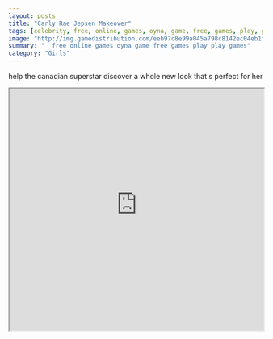 ```yaml
---
layout: posts
title: "Carly Rae Jepsen Makeover"
tags: [celebrity, free, online, games, oyna, game, free, games, play, play, games]
image: "http://img.gamedistribution.com/eeb97c8e99a045a798c8142ec04eb1f0.jpg"
summary: "  free online games oyna game free games play play games"
category: "Girls"
---
```


help the canadian superstar discover a whole new look that s perfect for her

<iframe width="100%" height="480px;" src="http://flash.gamedistribution.com?game=eeb97c8e99a045a798c8142ec04eb1f0"></iframe>